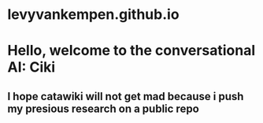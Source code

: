 # levyvankempen.github.io
# Hello, welcome to the conversational AI: Ciki
## I hope catawiki will not get mad because i push my presious research on a public repo
